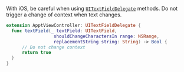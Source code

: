 With iOS, be careful when using [`UITextFieldDelegate`](https://developer.apple.com/documentation/uikit/uitextfielddelegate) methods. Do not trigger a change of context when text changes.

```swift
extension ApptViewController: UITextFieldDelegate {
  func textField(_ textField: UITextField,
                  shouldChangeCharactersIn range: NSRange,
                  replacementString string: String) -> Bool {
      // Do not change context
      return true
  }
}
```

